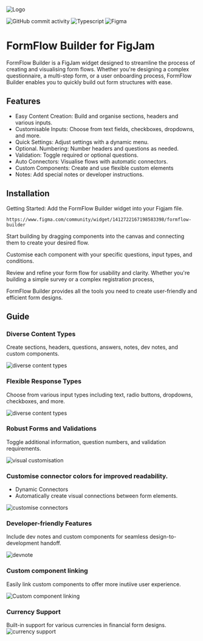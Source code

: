 
![Logo](https://i.imgur.com/mMPmL9y.png)

![GitHub commit activity](https://img.shields.io/github/commit-activity/t/eeecoh/FormFlow-Builder?style=flat&labelColor=white&color=green)
![Typescript](https://img.shields.io/badge/Typescript-blue)
![Figma](https://img.shields.io/badge/FigJam-violet)



# FormFlow Builder for FigJam
FormFlow Builder is a FigJam widget designed to streamline the process of creating and visualising form flows. Whether you're designing a complex questionnaire, a multi-step form, or a user onboarding process, FormFlow Builder enables you to quickly build out form structures with ease.






## Features

* Easy Content Creation: Build and organise sections, headers and various inputs.
* Customisable Inputs: Choose from text fields, checkboxes, dropdowns, and more.
* Quick Settings: Adjust settings with a dynamic menu.
* Optional. Numbering: Number headers and questions as needed.
* Validation: Toggle required or optional questions.
* Auto Connectors: Visualise flows with automatic connectors.
* Custom Components: Create and use flexible custom elements
* Notes: Add special notes or developer instructions.




## Installation

Getting Started:
Add the FormFlow Builder widget into your Figjam file.
```
https://www.figma.com/community/widget/1412722167198583398/formflow-builder

```
 Start building by dragging components into the canvas and connecting them to create your desired flow.

Customise each component with your specific questions, input types, and conditions.

Review and refine your form flow for usability and clarity.
Whether you're building a simple survey or a complex registration process, 

FormFlow Builder provides all the tools you need to create user-friendly and efficient form designs.




    
## Guide

### Diverse Content Types
Create sections, headers, questions, answers, notes, dev notes, and custom components.

![diverse content types](https://i.imgur.com/PiWwlwa.gif)

### Flexible Response Types
Choose from various input types including text, radio buttons, dropdowns, checkboxes, and more.

![diverse content types](https://i.imgur.com/TEvLoEX.gif)

### Robust Forms and Validations
Toggle additional information, question numbers, and validation requirements.

![visual customisation](https://i.imgur.com/GZcsg9V.gif)

### Customise connector colors for improved readability.
- Dynamic Connectors
- Automatically create visual connections between form elements.

![customise connectors](https://i.imgur.com/tKsGvTU.gif)

### Developer-friendly Features
Include dev notes and custom components for seamless design-to-development handoff.

![devnote](https://i.imgur.com/2Hftr3U.png)

### Custom component linking
Easily link custom components to offer more inutiive user experience.

![Custom component linking](https://i.imgur.com/Sd1WLqY.gif)

### Currency Support

Built-in support for various currencies in financial form designs.
![currency support](https://i.imgur.com/VWOZDTl.gif)
